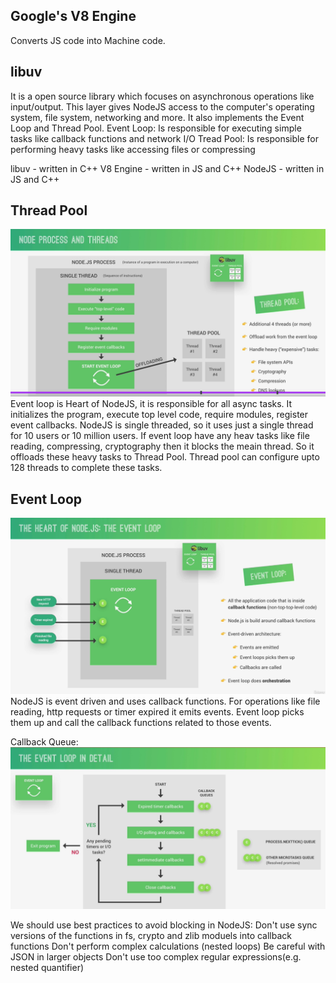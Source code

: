 ## Google's V8 Engine

Converts JS code into Machine code.

## libuv

It is a open source library which focuses on asynchronous operations like input/output. This layer gives NodeJS access to the computer's operating system, file system, networking and more.
It also implements the Event Loop and Thread Pool.
Event Loop: Is responsible for executing simple tasks like callback functions and network I/O
Tread Pool: Is responsible for performing heavy tasks like accessing files or compressing

libuv - written in C++
V8 Engine - written in JS and C++
NodeJS - written in JS and C++

## Thread Pool

![alt text](image-1.png)
Event loop is Heart of NodeJS, it is responsible for all async tasks. It initializes the program, execute top level code, require modules, register event callbacks.
NodeJS is single threaded, so it uses just a single thread for 10 users or 10 million users. If event loop have any heav tasks like file reading, compressing, cryptography then it blocks the meain thread. So it offloads these heavy tasks to Thread Pool. Thread pool can configure upto 128 threads to complete these tasks.

## Event Loop

![alt text](image-2.png)
NodeJS is event driven and uses callback functions. For operations like file reading, http requests or timer expired it emits events. Event loop picks them up and call the callback functions related to those events.

Callback Queue:
![alt text](image.png)

We should use best practices to avoid blocking in NodeJS:
Don't use sync versions of the functions in fs, crypto and zlib moduels into callback functions
Don't perform complex calculations (nested loops)
Be careful with JSON in larger objects
Don't use too complex regular expressions(e.g. nested quantifier)
